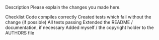Description
Please explain the changes you made here.

Checklist
 Code compiles correctly
 Created tests which fail without the change (if possible)
 All tests passing
 Extended the README / documentation, if necessary
 Added myself / the copyright holder to the AUTHORS file
